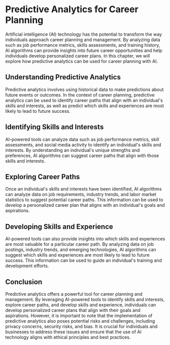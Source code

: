 Predictive Analytics for Career Planning
=================================================================================

Artificial intelligence (AI) technology has the potential to transform the way individuals approach career planning and management. By analyzing data such as job performance metrics, skills assessments, and training history, AI algorithms can provide insights into future career opportunities and help individuals develop personalized career plans. In this chapter, we will explore how predictive analytics can be used for career planning with AI.

Understanding Predictive Analytics
----------------------------------

Predictive analytics involves using historical data to make predictions about future events or outcomes. In the context of career planning, predictive analytics can be used to identify career paths that align with an individual's skills and interests, as well as predict which skills and experiences are most likely to lead to future success.

Identifying Skills and Interests
--------------------------------

AI-powered tools can analyze data such as job performance metrics, skill assessments, and social media activity to identify an individual's skills and interests. By understanding an individual's unique strengths and preferences, AI algorithms can suggest career paths that align with those skills and interests.

Exploring Career Paths
----------------------

Once an individual's skills and interests have been identified, AI algorithms can analyze data on job requirements, industry trends, and labor market statistics to suggest potential career paths. This information can be used to develop a personalized career plan that aligns with an individual's goals and aspirations.

Developing Skills and Experience
--------------------------------

AI-powered tools can also provide insights into which skills and experiences are most valuable for a particular career path. By analyzing data on job postings, industry trends, and emerging technologies, AI algorithms can suggest which skills and experiences are most likely to lead to future success. This information can be used to guide an individual's training and development efforts.

Conclusion
----------

Predictive analytics offers a powerful tool for career planning and management. By leveraging AI-powered tools to identify skills and interests, explore career paths, and develop skills and experience, individuals can develop personalized career plans that align with their goals and aspirations. However, it is important to note that the implementation of predictive analytics also poses potential risks and challenges, including privacy concerns, security risks, and bias. It is crucial for individuals and businesses to address these issues and ensure that the use of AI technology aligns with ethical principles and best practices.
